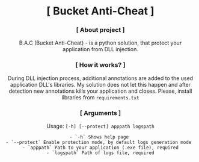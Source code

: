<div align="center">

# [ Bucket Anti-Cheat ]
### [ About project ]
B.A.C (Bucket Anti-Cheat) - is a python solution, that protect your application from DLL injection.  
### [ How it works? ]
During DLL injection process, additional annotations are added to the used application DLL's libraries. 
My solution does not let this happen and after detection new annotations kills your application and closes. Please, install libraries from `requirements.txt`
### [ Arguments ]
Usage: `[-h] [--protect] apppath logspath` 
  ```
- `-h` Shows help page 
- `--protect` Enable protection mode, by default logs generation mode  
- `apppath` Path to your application (.exe file), required
- `logspath` Path of logs file, required
 ```
</div>
